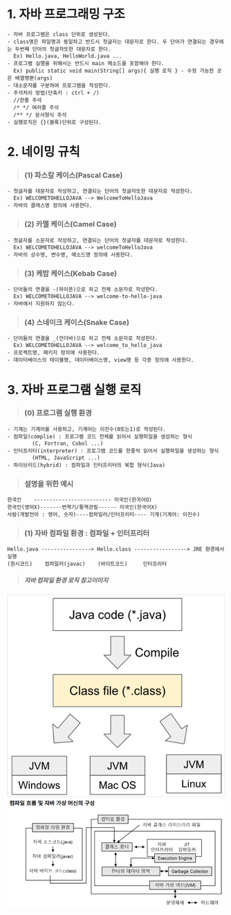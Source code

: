 # 1. 자바 프로그래밍 구조
	- 자바 프로그램은 class 단위로 생성된다.
	- class명은 파일명과 동일하고 반드시 첫글자는 대문자로 한다. 두 단어가 연결되는 경우에는 두번째 단어의 첫글자또한 대문자로 한다.
	  Ex) Hello.java, HelloWorld.java ...
	- 프로그램 실행을 위해서는 반드시 main 메소드를 포함해야 한다.
	  Ex) public static void main(String[] args){ 실행 로직 } - 수정 가능한 곳은 배열명뿐(args)
	- 대소문자를 구분하여 프로그램을 작성한다.
	- 주석처리 방법(단축키 : ctrl + /)
	  //한줄 주석
	  /* */ 여러줄 주석
	  /** */ 문서형식 주석
	- 실행로직은 {}(블록)단위로 구성된다.
# 2. 네이밍 규칙
> ### (1) 파스칼 케이스(Pascal Case)
	- 첫글자를 대문자로 작성하고, 연결되는 단어의 첫글자또한 대문자로 작성한다.
	  Ex) WELCOMETOHELLOJAVA --> WelcomeToHelloJava
	- 자바의 클래스명 정의에 사용한다.
> ### (2) 카멜 케이스(Camel Case)
	- 첫글자를 소문자로 작성하고, 연결되는 단어의 첫글자를 대문자로 작성한다.
	  Ex) WELCOMETOHELLOJAVA --> welcomeToHelloJava
	- 자바의 상수명, 변수명, 메소드명 정의에 사용한다.
> ### (3) 케밥 케이스(Kebab Case)
	- 단어들의 연결을 -(하이픈)으로 하고 전체 소문자로 작성한다.
	  Ex) WELCOMETOHELLOJAVA --> welcome-to-hello-java
	- 자바에서 지원하지 않는다.
> ### (4) 스네이크 케이스(Snake Case)
	- 단어들의 연결을 _(언더바)으로 하고 전체 소문자로 작성한다.
	  Ex) WELCOMETOHELLOJAVA --> welcome_to_hello_java
	- 프로젝트명, 패키지 정의에 사용한다.
	- 데이터베이스의 테이블명, 데이터베이스명, view명 등 각종 정의에 사용한다.
	
# 3. 자바 프로그램 실행 로직
> ### (0) 프로그램 실행 환경
	- 기계는 기계어를 사용하고, 기계어는 이진수(0또는1)로 작성된다.
	- 컴파일(complie) : 프로그램 코드 전체를 읽어서 실행파일을 생성하는 형식
	  		(C, Fortran, Cobol ...)
	- 인터프리터(interpreter) : 프로그램 코드를 한줄씩 읽어서 실행파일을 생성하는 형식
	  		(HTML, JavaScript ...)
	- 하이브리드(hybrid) : 컴파일과 인터프리터의 복합 형식(Java)

>### 설명을 위한 예시
	한국인	   ------------------------- 미국인(한국어O)
	한국인(영어X)-------번역기/통역관필------ 미국인(한국어X)
	사람(개발언어 : 영어, 숫자)----컴파일러/인터프리터---- 기계(기계어: 이진수)

> ### (1) 자바 컴파일 환경 : 컴파일 + 인터프리터
	Hello.java ----------------> Hello.class -----------------> JRE 환경에서 실행
	(원시코드)    컴파일러(javac)    (바이트코드)     인터프리터
	
> ##### 자바 컴파일 환경 로직 참고이미지
![Alt text](../md_images/01_jvm.png)
![Alt text](../md_images/02_jvm.png)

